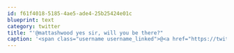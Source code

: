 ```yaml
---
id: f61f4018-5185-4ae5-ade4-25b25424e01c
blueprint: text
category: twitter
title: "'@mattashwood yes sir, will you be there?"
caption: '<span class="username username_linked">@<a href="https://twitter.com/mattashwood" title="Matt Ashwood">mattashwood</a></span> yes sir, will you be there?'
---
```


